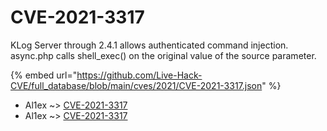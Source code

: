 # CVE-2021-3317

KLog Server through 2.4.1 allows authenticated command injection. async.php calls shell_exec() on the original value of the source parameter.

{% embed url="https://github.com/Live-Hack-CVE/full_database/blob/main/cves/2021/CVE-2021-3317.json" %}


* Al1ex ~> [CVE-2021-3317](https://www.alice-snow.ru/2021/database/cve-2021-3317/cve-2021-3317-al1ex)
* Al1ex ~> [CVE-2021-3317](https://www.alice-snow.ru/2021/database/cve-2021-3317/cve-2021-3317-al1ex)